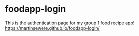 # foodapp-login
This is the authentication page for my group 1 food recipe app!
https://martinsewere.github.io/foodapp-login/
